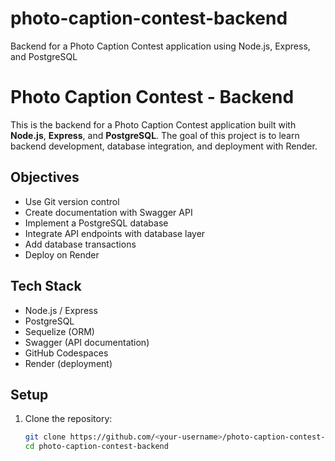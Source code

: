 # photo-caption-contest-backend
Backend for a Photo Caption Contest application using Node.js, Express, and PostgreSQL

# Photo Caption Contest - Backend

This is the backend for a Photo Caption Contest application built with **Node.js**, **Express**, and **PostgreSQL**. The goal of this project is to learn backend development, database integration, and deployment with Render.

## Objectives
- Use Git version control
- Create documentation with Swagger API
- Implement a PostgreSQL database
- Integrate API endpoints with database layer
- Add database transactions
- Deploy on Render

## Tech Stack
- Node.js / Express
- PostgreSQL
- Sequelize (ORM)
- Swagger (API documentation)
- GitHub Codespaces
- Render (deployment)

## Setup
1. Clone the repository:
   ```bash
   git clone https://github.com/<your-username>/photo-caption-contest-backend.git
   cd photo-caption-contest-backend
